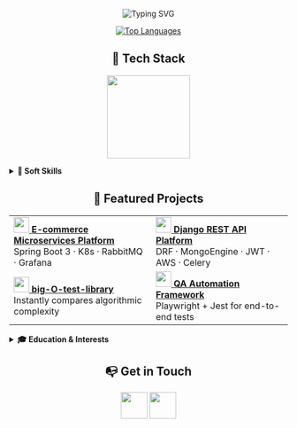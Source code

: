 <p align="center">
  <img src="https://readme-typing-svg.herokuapp.com?font=Fira%20Code&size=28&pause=1000&color=00FF7F&center=true&width=600&lines=Hi,+I'm+Stifh+BL;Computer+Engineer;Full-Stack+Architect" alt="Typing SVG" />
</p>

<p align="center">
  <a href="https://github.com/S4WLAND">
    <img src="https://github-readme-stats.vercel.app/api/top-langs/?username=S4WLAND&layout=compact&theme=dark&hide_border=true" alt="Top Languages" />
  </a>
</p>

<!-- ======= 2. Tech Stack ======= -->
<h2 align="center">🧰 Tech Stack</h2>
<p align="center">
  <!-- One skillicons sprite, ordered: Front → Back → Data → CI/CD & Ops -->
  <a href="https://skillicons.dev">
    <img src="https://skillicons.dev/icons?i=html,css,sass,tailwind,bootstrap,javascript,typescript,react,angular,webpack,gulp,php,python,anaconda,django,nodejs,java,spring,mysql,mongodb,git,bitbucket,jenkins,selenium,docker,kubernetes,aws&perline=9" height="150"/>
  </a>
</p>

<!-- ======= 3. Soft Skills ======= -->
<details>
<summary><b>🤝 Soft Skills</b></summary><br>
<p align="center">
  <!-- First row -->
  <img src="https://img.shields.io/badge/System%20Architecture-Scalable-informational?style=flat" height="32"/>
  <img src="https://img.shields.io/badge/Data%20Structures%20%26%20Algorithms-Strong-orange?style=flat" height="32"/>
  <img src="https://img.shields.io/badge/Problem%20Solving-Analytical-blueviolet?style=flat" height="32"/>
  <img src="https://img.shields.io/badge/Teamwork-Collaborative-brightgreen?style=flat" height="32"/>
  <br>
  <!-- Second row -->
  <img src="https://img.shields.io/badge/Design%20Patterns-SOLID-informational?style=flat" height="32"/>
  <img src="https://img.shields.io/badge/SDLC-Lifecycle-blue?style=flat" height="32"/>
  <img src="https://img.shields.io/badge/Agile-Scrum-0052CC?style=flat&logo=jira&logoColor=white" height="32"/>
</p>
</details>

<!-- ======= 4. Featured Projects ======= -->
<h2 align="center">🚀 Featured Projects</h2>

<table>
  <tr>
    <td>
      <a href="https://github.com/S4WLAND/E-commerce-Microservices-Platform-Project">
        <img src="https://skillicons.dev/icons?i=java,spring" height="28"/> <strong>E-commerce Microservices Platform</strong>
      </a><br>
      Spring Boot 3 · K8s · RabbitMQ · Grafana
    </td>
    <td>
      <a href="https://github.com/S4WLAND/Django-E-commerce-API-Platform-project">
        <img src="https://skillicons.dev/icons?i=python,django" height="28"/> <strong>Django REST API Platform</strong>
      </a><br>
      DRF · MongoEngine · JWT · AWS · Celery
    </td>
  </tr>
  <tr>
    <td>
      <a href="https://pypi.org/project/big-O-test-library">
        <img src="https://skillicons.dev/icons?i=python" height="28"/> <strong>big-O-test-library</strong>
      </a><br>
      Instantly compares algorithmic complexity
    </td>
    <td>
      <a href="https://github.com/S4WLAND/QA-Automation-Framework-project">
        <img src="https://skillicons.dev/icons?i=typescript,nodejs" height="28"/> <strong>QA Automation Framework</strong>
      </a><br>
      Playwright + Jest for end-to-end tests
    </td>
  </tr>
</table>

<!-- ======= 5. Education & Interests ======= -->
<details>
<summary><b>🎓 Education & Interests</b></summary>

* **BSc Computer Engineering** — National University of Colombia (2020 – present)  
* Interests: Software Architecture · AI/ML · Cloud Computing · Algorithm Design  

</details>

<!-- ======= 6. Get in Touch ======= -->
<h2 align="center">📭 Get in Touch</h2>
<p align="center">
  <a href="mailto:stifhlife@gmail.com"><img src="https://skillicons.dev/icons?i=gmail" height="48"/></a>
  <a href="https://www.linkedin.com/in/stifhbl"><img src="https://skillicons.dev/icons?i=linkedin" height="48"/></a>
</p>
